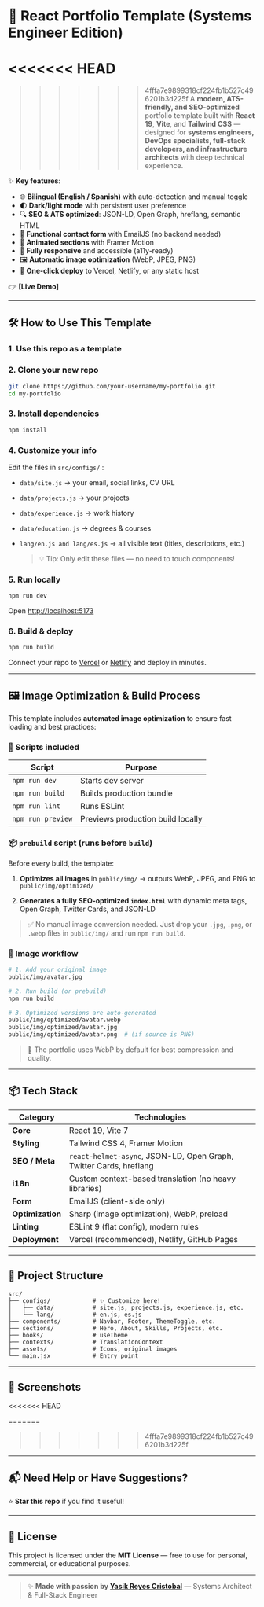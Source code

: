 # 🚀 React Portfolio Template (Systems Engineer Edition)

<<<<<<< HEAD
=======

>>>>>>> 4fffa7e9899318cf224fb1b527c496201b3d225f
A **modern, ATS-friendly, and SEO-optimized** portfolio template built with **React 19**, **Vite**, and **Tailwind CSS** — designed for **systems engineers, DevOps specialists, full-stack developers, and infrastructure architects** with deep technical experience.

✨ **Key features**:

- 🌐 **Bilingual (English / Spanish)** with auto-detection and manual toggle
- 🌓 **Dark/light mode** with persistent user preference
- 🔍 **SEO & ATS optimized**: JSON-LD, Open Graph, hreflang, semantic HTML
- 📩 **Functional contact form** with EmailJS (no backend needed)
- 🎨 **Animated sections** with Framer Motion
- 📱 **Fully responsive** and accessible (a11y-ready)
- 🖼️ **Automatic image optimization** (WebP, JPEG, PNG)
- 🚀 **One-click deploy** to Vercel, Netlify, or any static host

👉 **[Live Demo]**

---

## 🛠️ How to Use This Template

### 1. Use this repo as a template


### 2. Clone your new repo

```bash
git clone https://github.com/your-username/my-portfolio.git
cd my-portfolio
```

### 3. Install dependencies

```bash
npm install
```

### 4. Customize your info

Edit the files in `src/configs/` :

- `data/site.js` → your email, social links, CV URL
- `data/projects.js` → your projects
- `data/experience.js` → work history
- `data/education.js` → degrees & courses
- `lang/en.js and lang/es.js` → all visible text (titles, descriptions, etc.)

    >💡 Tip: Only edit these files — no need to touch components!

### 5. Run locally

```bash
npm run dev
```

Open <http://localhost:5173>

### 6. Build & deploy

```bash
npm run build
```

Connect your repo to [Vercel](vercel.com/new)  or [Netlify](netfly.com)  and deploy in minutes.

---

## 🖼️ Image Optimization & Build Process

This template includes **automated image optimization** to ensure fast loading and best practices:

### 🔧 Scripts included

| Script | Purpose |
|-------|--------|
| `npm run dev` | Starts dev server |
| `npm run build` | Builds production bundle |
| `npm run lint` | Runs ESLint |
| `npm run preview` | Previews production build locally |

### 📦 `prebuild` script (runs before `build`)

Before every build, the template:

1. **Optimizes all images** in `public/img/` → outputs WebP, JPEG, and PNG to `public/img/optimized/`

2. **Generates a fully SEO-optimized `index.html`** with dynamic meta tags, Open Graph, Twitter Cards, and JSON-LD

> ✅ No manual image conversion needed. Just drop your `.jpg`, `.png`, or `.webp` files in `public/img/` and run `npm run build`.

### 📁 Image workflow

```bash
# 1. Add your original image
public/img/avatar.jpg

# 2. Run build (or prebuild)
npm run build

# 3. Optimized versions are auto-generated
public/img/optimized/avatar.webp
public/img/optimized/avatar.jpg
public/img/optimized/avatar.png  # (if source is PNG)
```

> 📌 The portfolio uses WebP by default for best compression and quality.

---

## 📦 Tech Stack

| Category | Technologies |
|--------|-------------|
| **Core** | React 19, Vite 7 |
| **Styling** | Tailwind CSS 4, Framer Motion |
| **SEO / Meta** | `react-helmet-async`, JSON-LD, Open Graph, Twitter Cards, hreflang |
| **i18n** | Custom context-based translation (no heavy libraries) |
| **Form** | EmailJS (client-side only) |
| **Optimization** | Sharp (image optimization), WebP, preload |
| **Linting** | ESLint 9 (flat config), modern rules |
| **Deployment** | Vercel (recommended), Netlify, GitHub Pages |

---

## 📁 Project Structure

```tree
src/
├── configs/            # ✨ Customize here!
│   ├── data/           # site.js, projects.js, experience.js, etc.
│   └── lang/           # en.js, es.js
├── components/         # Navbar, Footer, ThemeToggle, etc.
├── sections/           # Hero, About, Skills, Projects, etc.
├── hooks/              # useTheme
├── contexts/           # TranslationContext
├── assets/             # Icons, original images
└── main.jsx            # Entry point
```

---

## 📸 Screenshots

<<<<<<< HEAD

=======
>>>>>>> 4fffa7e9899318cf224fb1b527c496201b3d225f

---

## 📬 Need Help or Have Suggestions?

⭐ **Star this repo** if you find it useful!

---

## 📄 License

This project is licensed under the **MIT License** — free to use for personal, commercial, or educational purposes.

---

> ✨ **Made with passion by [Yasik Reyes Cristobal](https://yasik-dev.vercel.app)** — Systems Architect & Full-Stack Engineer
